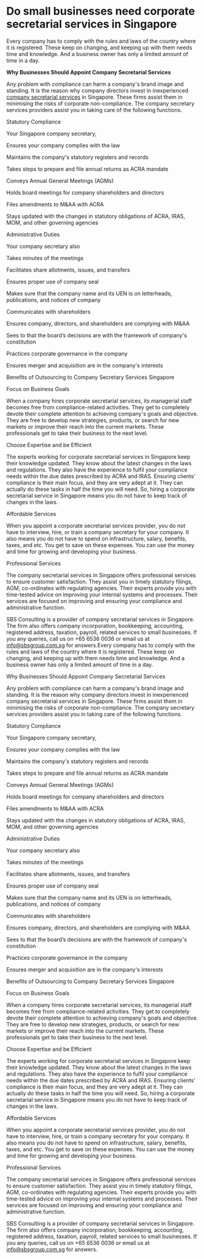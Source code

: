 # Do small businesses need corporate secretarial services in Singapore
Every company has to comply with the rules and laws of the country where it is registered. These keep on changing, and keeping up with them needs time and knowledge. And a business owner has only a limited amount of time in a day.

<strong>Why Businesses Should Appoint Company Secretarial Services</strong>

Any problem with compliance can harm a company's brand image and standing. It is the reason why company directors invest in inexperienced <a href="https://www.sbsgroup.com.sg/singapore-corporate-secretarial-service/">company secretarial services</a> in Singapore. These firms assist them in minimising the risks of corporate non-compliance. The company secretary services providers assist you in taking care of the following functions.

Statutory Compliance

Your Singapore company secretary,

Ensures your company complies with the law

Maintains the company's statutory registers and records

Takes steps to prepare and file annual returns as ACRA mandate

Conveys Annual General Meetings (AGMs)

Holds board meetings for company shareholders and directors

Files amendments to M&AA with ACRA

Stays updated with the changes in statutory obligations of ACRA, IRAS, MOM, and other governing agencies

Administrative Duties

Your company secretary also

Takes minutes of the meetings

Facilitates share allotments, issues, and transfers

Ensures proper use of company seal

Makes sure that the company name and its UEN is on letterheads, publications, and notices of company

Communicates with shareholders

Ensures company, directors, and shareholders are complying with M&AA

Sees to that the board’s decisions are with the framework of company's constitution

Practices corporate governance in the company

Ensures merger and acquisition are in the company's interests

Benefits of Outsourcing to Company Secretary Services Singapore

Focus on Business Goals

When a company hires corporate secretarial services, its managerial staff becomes free from compliance-related activities. They get to completely devote their complete attention to achieving company's goals and objective. They are free to develop new strategies, products, or search for new markets or improve their reach into the current markets. These professionals get to take their business to the next level.

Choose Expertise and be Efficient

The experts working for corporate secretarial services in Singapore keep their knowledge updated. They know about the latest changes in the laws and regulations. They also have the experience to fulfil your compliance needs within the due dates prescribed by ACRA and IRAS. Ensuring clients' compliance is their main focus, and they are very adept at it. They can actually do these tasks in half the time you will need. So, hiring a corporate secretarial service in Singapore means you do not have to keep track of changes in the laws.

Affordable Services

When you appoint a corporate secretarial services provider, you do not have to interview, hire, or train a company secretary for your company. It also means you do not have to spend on infrastructure, salary, benefits, taxes, and etc. You get to save on these expenses. You can use the money and time for growing and developing your business.

Professional Services

The company secretarial services in Singapore offers professional services to ensure customer satisfaction. They assist you in timely statutory filings, AGM, co-ordinates with regulating agencies. Their experts provide you with time-tested advice on improving your internal systems and processes. Their services are focused on improving and ensuring your compliance and administrative function.

SBS Consulting is a provider of company secretarial services in Singapore. The firm also offers company incorporation, bookkeeping, accounting, registered address, taxation, payroll, related services to small businesses. If you any queries, call us on +65 6536 0036 or email us at info@sbsgroup.com.sg for answers.Every company has to comply with the rules and laws of the country where it is registered. These keep on changing, and keeping up with them needs time and knowledge. And a business owner has only a limited amount of time in a day.

Why Businesses Should Appoint Company Secretarial Services

Any problem with compliance can harm a company's brand image and standing. It is the reason why company directors invest in inexperienced company secretarial services in Singapore. These firms assist them in minimising the risks of corporate non-compliance. The company secretary services providers assist you in taking care of the following functions.

Statutory Compliance

Your Singapore company secretary,

Ensures your company complies with the law

Maintains the company's statutory registers and records

Takes steps to prepare and file annual returns as ACRA mandate

Conveys Annual General Meetings (AGMs)

Holds board meetings for company shareholders and directors

Files amendments to M&AA with ACRA

Stays updated with the changes in statutory obligations of ACRA, IRAS, MOM, and other governing agencies

Administrative Duties

Your company secretary also

Takes minutes of the meetings

Facilitates share allotments, issues, and transfers

Ensures proper use of company seal

Makes sure that the company name and its UEN is on letterheads, publications, and notices of company

Communicates with shareholders

Ensures company, directors, and shareholders are complying with M&AA

Sees to that the board’s decisions are with the framework of company's constitution

Practices corporate governance in the company

Ensures merger and acquisition are in the company's interests

Benefits of Outsourcing to Company Secretary Services Singapore

Focus on Business Goals

When a company hires corporate secretarial services, its managerial staff becomes free from compliance-related activities. They get to completely devote their complete attention to achieving company's goals and objective. They are free to develop new strategies, products, or search for new markets or improve their reach into the current markets. These professionals get to take their business to the next level.

Choose Expertise and be Efficient

The experts working for corporate secretarial services in Singapore keep their knowledge updated. They know about the latest changes in the laws and regulations. They also have the experience to fulfil your compliance needs within the due dates prescribed by ACRA and IRAS. Ensuring clients' compliance is their main focus, and they are very adept at it. They can actually do these tasks in half the time you will need. So, hiring a corporate secretarial service in Singapore means you do not have to keep track of changes in the laws.

Affordable Services

When you appoint a corporate secretarial services provider, you do not have to interview, hire, or train a company secretary for your company. It also means you do not have to spend on infrastructure, salary, benefits, taxes, and etc. You get to save on these expenses. You can use the money and time for growing and developing your business.

Professional Services

The company secretarial services in Singapore offers professional services to ensure customer satisfaction. They assist you in timely statutory filings, AGM, co-ordinates with regulating agencies. Their experts provide you with time-tested advice on improving your internal systems and processes. Their services are focused on improving and ensuring your compliance and administrative function.

SBS Consulting is a provider of company secretarial services in Singapore. The firm also offers company incorporation, bookkeeping, accounting, registered address, taxation, payroll, related services to small businesses. If you any queries, call us on +65 6536 0036 or email us at info@sbsgroup.com.sg for answers.
